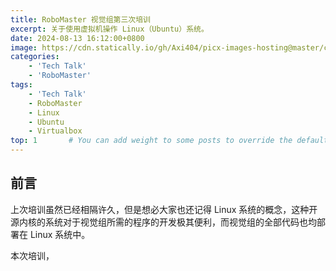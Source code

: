 ```yaml
---
title: RoboMaster 视觉组第三次培训
excerpt: 关于使用虚拟机操作 Linux（Ubuntu）系统。
date: 2024-08-13 16:12:00+0800
image: https://cdn.statically.io/gh/Axi404/picx-images-hosting@master/cover.1lbr3ilppr.png
categories:
    - 'Tech Talk'
    - 'RoboMaster'
tags:
    - 'Tech Talk'
    - RoboMaster
    - Linux
    - Ubuntu
    - Virtualbox
top: 1       # You can add weight to some posts to override the default sorting (date descending)
---
```


## 前言

上次培训虽然已经相隔许久，但是想必大家也还记得 Linux 系统的概念，这种开源内核的系统对于视觉组所需的程序的开发极其便利，而视觉组的全部代码也均部署在 Linux 系统中。

本次培训，